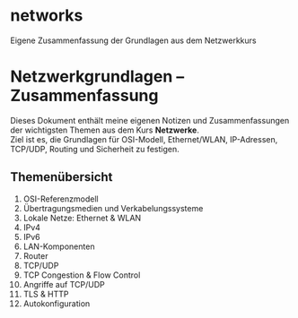 # networks
Eigene Zusammenfassung der Grundlagen aus dem Netzwerkkurs

# Netzwerkgrundlagen – Zusammenfassung

Dieses Dokument enthält meine eigenen Notizen und Zusammenfassungen der wichtigsten Themen aus dem Kurs **Netzwerke**.  
Ziel ist es, die Grundlagen für OSI-Modell, Ethernet/WLAN, IP-Adressen, TCP/UDP, Routing und Sicherheit zu festigen.

## Themenübersicht
1. OSI-Referenzmodell
2. Übertragungsmedien und Verkabelungssysteme
3. Lokale Netze: Ethernet & WLAN
4. IPv4
5. IPv6
6. LAN-Komponenten
7. Router
8. TCP/UDP
9. TCP Congestion & Flow Control
10. Angriffe auf TCP/UDP
11. TLS & HTTP
12. Autokonfiguration

